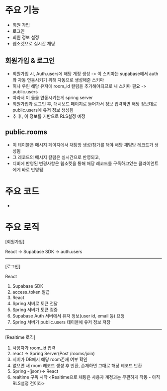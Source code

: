 # 주요 기능
- 회원 가입
- 로그인
- 회원 정보 설정
- 웹소켓으로 실시간 채팅

## 회원가입 & 로그인
- 회원가입 시, Auth.users에 해당 계정 생성 -> 이 스키마는 supabase에서 auth와 자동 연동시키기 위해 자동으로 생성해준 스키마
- 허나 우린 해당 유저에 room_id 컬럼을 추가해야되므로 새 스키마 필요 -> public.users
- 따라서 이 둘을 연동시키는게 spring server
- 회원가입과 로그인 후, 대시보드 페이지로 들어가서 정보 입력하면 해당 정보대로 public.users에 유저 정보 생성됨
- 추 후, 이 정보를 기반으로 RLS설정 예정

## public.rooms
- 이 테이블은 메시지 페이지에서 채팅방 생성/참가를 해야 해당 채팅방 레코드가 생성됨
- 그 레코드의 메시지 칼럼은 실시간으로 반영되고,
- 디비에 반영된 변경사항은 웹소켓을 통해 해당 레코드를 구독하고있는 클라이언트에게 바로 반영됨

# 주요 코드
- 

# 주요 로직
[회원가입] 

React → Supabase SDK → auth.users

---

[로그인]   

React 
1. Supabase SDK
2. access_token 발급
3. React
4. Spring 서버로 토큰 전달
5. Spring 서버가 토큰 검증
6. Supabase Auth 서버에서 유저 정보(user id, email 등) 요청
7. Spring 서버가 public.users 테이블에 유저 정보 저장

---

[Realtime 로직]
1. 사용자가 room_id 입력
2. react → Spring Server(Post /rooms/join)
3. 서버가 DB에서 해당 room존재 여부 확인
4. 없으면 새 room 레코드 생성 후 반환, 존재하면 그대로 해당 레코드 반환
5. Spring -(json)→ React
6. realtime 구독 시작
<Realtime으로 채팅은 사용자 계정과는 무관하게 작동 - 아직 RLS설정 전이라>


